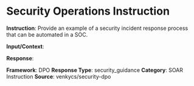 # Security Operations Instruction

**Instruction**: Provide an example of a security incident response process that can be automated in a SOC.

**Input/Context**: 

**Response**: 

**Framework**: DPO
**Response Type**: security_guidance
**Category**: SOAR Instruction
**Source**: venkycs/security-dpo
